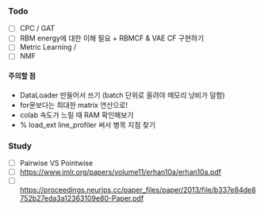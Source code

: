 ### Todo
- [ ] CPC / GAT
- [ ] RBM energy에 대한 이해 필요 + RBMCF & VAE CF 구현하기
- [ ] Metric Learning / 
- [ ] NMF

#### 주의할 점
 + DataLoader 만들어서 쓰기 (batch 단위로 올려야 메모리 낭비가 덜함)
 + for문보다는 최대한 matrix 연산으로!
 + colab 속도가 느릴 때 RAM 확인해보기
 + % load_ext line_profiler 써서 병목 지점 찾기

     
### Study
- [ ] Pairwise VS Pointwise
- [ ] https://www.jmlr.org/papers/volume11/erhan10a/erhan10a.pdf
- [ ] https://proceedings.neurips.cc/paper_files/paper/2013/file/b337e84de8752b27eda3a12363109e80-Paper.pdf
